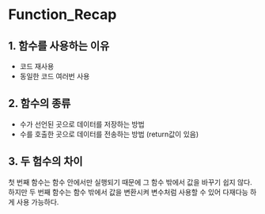 # Function_Recap

## 1. 함수를 사용하는 이유
- 코드 재사용
- 동일한 코드 여러번 사용

## 2. 함수의 종류
- 수가 선언된 곳으로 데이터를 저장하는 방법
- 수를 호출한 곳으로 데이터를 전송하는 방법 (return값이 있음)


## 3. 두 험수의 차이 

첫 번째 함수는 함수 안에서만 실행되기 때문에 그 함수 밖에서 값을 바꾸기 쉽지 않다. <br>
하지만 두 번째 함수는 함수 밖에서 값을 변환시켜 변수처럼 사용할 수 있어 다재다능 하게 사용 가능하다.